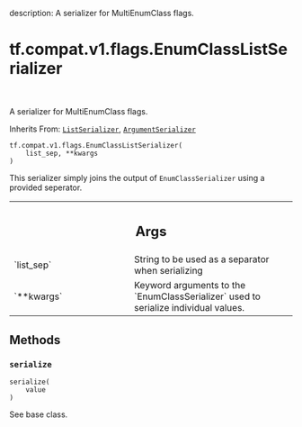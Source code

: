 description: A serializer for MultiEnumClass flags.

<div itemscope itemtype="http://developers.google.com/ReferenceObject">
<meta itemprop="name" content="tf.compat.v1.flags.EnumClassListSerializer" />
<meta itemprop="path" content="Stable" />
<meta itemprop="property" content="__init__"/>
<meta itemprop="property" content="serialize"/>
</div>

# tf.compat.v1.flags.EnumClassListSerializer

<!-- Insert buttons and diff -->

<table class="tfo-notebook-buttons tfo-api nocontent" align="left">

</table>



A serializer for MultiEnumClass flags.

Inherits From: [`ListSerializer`](../../../../tf/compat/v1/flags/ListSerializer.md), [`ArgumentSerializer`](../../../../tf/compat/v1/flags/ArgumentSerializer.md)

<pre class="devsite-click-to-copy prettyprint lang-py tfo-signature-link">
<code>tf.compat.v1.flags.EnumClassListSerializer(
    list_sep, **kwargs
)
</code></pre>



<!-- Placeholder for "Used in" -->

This serializer simply joins the output of `EnumClassSerializer` using a
provided seperator.

<!-- Tabular view -->
 <table class="responsive fixed orange">
<colgroup><col width="214px"><col></colgroup>
<tr><th colspan="2"><h2 class="add-link">Args</h2></th></tr>

<tr>
<td>
`list_sep`
</td>
<td>
String to be used as a separator when serializing
</td>
</tr><tr>
<td>
`**kwargs`
</td>
<td>
Keyword arguments to the `EnumClassSerializer` used to serialize
individual values.
</td>
</tr>
</table>



## Methods

<h3 id="serialize"><code>serialize</code></h3>

<pre class="devsite-click-to-copy prettyprint lang-py tfo-signature-link">
<code>serialize(
    value
)
</code></pre>

See base class.




